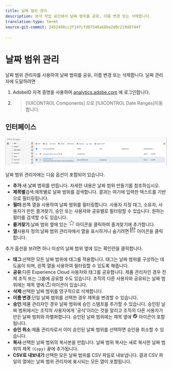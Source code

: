 ```yaml
---
title: 날짜 범위 관리
description: 분석 작업 공간에서 날짜 범위를 공유, 이름 변경 또는 삭제합니다.
translation-type: tm+mt
source-git-commit: 2452490cc2f147cfd87540a68be2d0c219d8744f

---
```



# 날짜 범위 관리

날짜 범위 관리자를 사용하여 날짜 범위를 공유, 이름 변경 또는 삭제합니다. 날짜 관리자에 도달하려면

1. AdobeID 자격 증명을 사용하여 [analytics.adobe.com](https://analytics.adobe.com) 에 로그인합니다.
1. > [!UICONTROL Components] 으로 [!UICONTROL Date Ranges]이동합니다.

## 인터페이스

![UI](../assets/date-range-ui.png)

날짜 범위 관리자에는 다음 옵션이 포함되어 있습니다.

* **추가**:새 날짜 범위를 만듭니다. 자세한 내용은 날짜 범위 [](create.md) 만들기를 참조하십시오.
* **제목별**&#x200B;검색:제목별로 날짜 범위를 검색합니다. 결과는 여기에 입력한 텍스트를 기반으로 필터링됩니다.
* **필터**:왼쪽 열을 사용하여 날짜 범위를 필터링합니다. 사용자 지정 태그, 소유자, 사용자가 만든 즐겨찾기, 승인 또는 사용자와 공유별로 필터링할 수 있습니다. 원하는 필터를 검색할 수도 있습니다.
* **즐겨찾기**:날짜 범위 옆에 있는 ![별](../assets/star.png) 아이콘을 클릭하여 즐겨찾기에 추가합니다.
* **열**&#x200B;사용자 정의:날짜 범위 관리자에서 열을 표시하거나 숨기려면 ![열](../assets/columns.png) 아이콘을 클릭합니다.

추가 옵션을 보려면 하나 이상의 날짜 범위 옆에 있는 확인란을 클릭합니다.

* **태그**:선택한 모든 날짜 범위에 태그를 적용합니다. 태그는 날짜 범위를 구성하는 데 도움이 되며, 왼쪽 열을 사용하여 필터링할 수 있도록 해줍니다.
* **공유**:다른 Experience Cloud 사용자와 태그를 공유합니다. 제품 관리자인 경우 전체 조직 또는 그룹에 공유할 수도 있습니다. 조직의 다른 사용자와 공유되는 날짜 범위에는 제목 옆에 ![공유](../assets/shared.png) 아이콘이 있습니다.
* **삭제**:선택한 날짜 범위를 영구적으로 삭제합니다.
* **이름 변경**:단일 날짜 범위를 선택한 경우 제목을 변경할 수 있습니다.
* **승인**:제품 관리자인 경우 날짜 범위에 승인 스탬프를 추가할 수 있습니다. 승인된 날짜 범위에서는 조직의 사용자에게 &#39;공식&#39;이라는 것을 알리고 조직의 다른 사용자가 만든 날짜 범위와 차별화합니다. 승인된 날짜 범위에는 제목 옆에 ![승인된](../assets/approved.png) 아이콘이 포함됩니다.
* **승인 취소**:제품 관리자로서 이미 승인된 날짜 범위를 선택하면 승인을 취소할 수 있습니다.
* **복사**:선택한 날짜 범위의 복사본을 만듭니다. 날짜 범위 복사는 새로 복사한 날짜 범위의 제목 `(Copy)` 끝에 추가됩니다.
* **CSV로 내보내기**:선택한 모든 날짜 범위를 CSV 파일로 내보냅니다. 결과 CSV 파일의 열에는 날짜 범위 관리자에 표시되는 모든 열이 포함됩니다.
